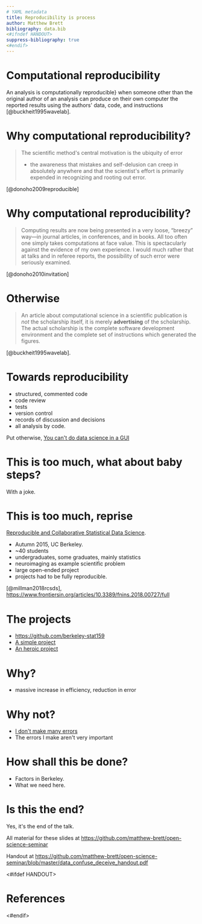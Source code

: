 ```yaml
---
# YAML metadata
title: Reproducibility is process
author: Matthew Brett
bibliography: data.bib
<#ifndef HANDOUT>
suppress-bibliography: true
<#endif>
---
```


# Computational reproducibility

An analysis is computationally reproducible} when someone other than the
original author of an analysis can produce on their own computer the
reported results using the authors' data, code, and instructions
[@buckheit1995wavelab].

# Why computational reproducibility?

> The scientific method's central motivation is the ubiquity of error
> - the awareness that mistakes and self-delusion can creep in
> absolutely anywhere and that the scientist's effort is primarily
> expended in recognizing and rooting out error.

[@donoho2009reproducible]

# Why computational reproducibility?

> Computing results are now being presented in a very loose, “breezy”
> way—in journal articles, in conferences, and in books. All too often
> one simply takes computations at face value. This is spectacularly
> against the evidence of my own experience. I would much rather that at
> talks and in referee reports, the possibility of such error were
> seriously examined.

[@donoho2010invitation]

# Otherwise

> An article about computational science in a scientific publication is
> *not* the scholarship itself, it is merely **advertising** of the
> scholarship. The actual scholarship is the complete software
> development environment and the complete set of instructions which
> generated the figures.

[@buckheit1995wavelab].

# Towards reproducibility

* structured, commented code
* code review
* tests
* version control
* records of discussion and decisions
* all analysis by code.

Put otherwise, [You can't do data science in
a GUI](https://www.youtube.com/watch?v=cpbtcsGE0OA)

# This is too much, what about baby steps?

With a joke.

# This is too much, reprise

[Reproducible and Collaborative Statistical Data
Science](http://www.jarrodmillman.com/rcsds).

* Autumn 2015, UC Berkeley.
* ~40 students
* undergraduates, some graduates, mainly statistics
* neuroimaging as example scientific problem
* large open-ended project
* projects had to be fully reproducible.

[@millman2018rcsds],
<https://www.frontiersin.org/articles/10.3389/fnins.2018.00727/full>

# The projects

* <https://github.com/berkeley-stat159>
* [A simple project](https://github.com/berkeley-stat159/project-epsilon)
* [An heroic project](https://github.com/berkeley-stat159/project-lambda)

# Why?

* massive increase in efficiency, reduction in error

# Why not?

* [I don't make many errors](https://dzone.com/articles/reality-developers-life-gifs)
* The errors I make aren't very important

# How shall this be done?

* Factors in Berkeley.
* What we need here.

# Is this the end?

Yes, it's the end of the talk.

All material for these slides at
<https://github.com/matthew-brett/open-science-seminar>

Handout at
<https://github.com/matthew-brett/open-science-seminar/blob/master/data_confuse_deceive_handout.pdf>

<#ifdef HANDOUT>
# References
<#endif>
